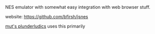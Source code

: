 NES emulator with somewhat easy integration with web browser stuff.

website:   https://github.com/bfirsh/jsnes

[mut's plunderludics](nes.mut.media) uses this primarily